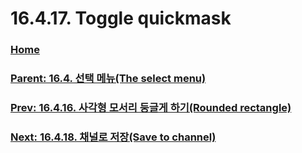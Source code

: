 # 16.4.17. Toggle quickmask

### [Home](./00-home.md)
### [Parent: 16.4. 선택 메뉴(The select menu)](./16-04-00-the-select-menu.md)
### [Prev: 16.4.16. 사각형 모서리 둥글게 하기(Rounded rectangle)](./16-04-16-rounded-rectangle.md)
### [Next: 16.4.18. 채널로 저장(Save to channel)](./16-04-18-save-to-channel.md)
